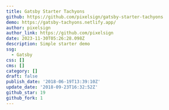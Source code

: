 ```yaml
---
title: Gatsby Starter Tachyons
github: https://github.com/pixelsign/gatsby-starter-tachyons
demo: https://gatsby-tachyons.netlify.app/
author: pixelsign
author_link: https://github.com/pixelsign
date: 2023-11-30T05:26:28.098Z
description: Simple starter demo
ssg:
  - Gatsby
css: []
cms: []
category: []
draft: false
publish_date: '2018-06-19T13:39:10Z'
update_date: '2018-09-23T16:32:52Z'
github_star: 19
github_fork: 1
---
```

